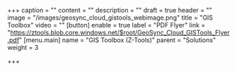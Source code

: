 +++
caption = ""
content = ""
description = ""
draft = true
header = ""
image = "/images/geosync_cloud_gistools_webimage.png"
title = "GIS Toolbox"
video = ""
[button]
enable = true
label = "PDF Flyer"
link = "https://ztools.blob.core.windows.net/$root/GeoSync_Cloud_GISTools_Flyer.pdf"
[menu.main]
name = "GIS Toolbox (Z-Tools)"
parent = "Solutions"
weight = 3

+++
